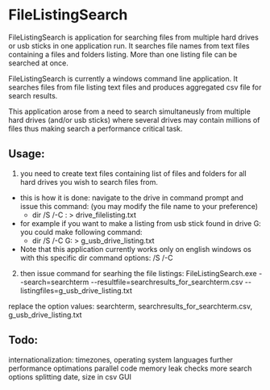 FileListingSearch
======

FileListingSearch is application for searching files from multiple hard drives or usb sticks in one application run. It searches file names from text files containing a files and folders listing. More than one listing file can be searched at once. 

FileListingSearch is currently a windows command line application.
It searches files from file listing text files and produces aggregated csv file for search results.

This application arose from a need to search simultaneusly from multiple hard drives (and/or usb sticks)  where several drives may contain millions of files thus making search a performance critical task.



Usage:
--------
1. you need to create text files containing list of files and folders for all hard drives you wish to search files from.
  * this is how it is done: 
     navigate to the drive in command prompt and issue this command: (you may modify the file name to your preference)
    * dir /S /-C <DRIVE LETTER>: > drive_filelisting.txt
  * for example if you want to make a listing from usb stick found in drive G: you could make following command:
    * dir /S /-C G: > g_usb_drive_listing.txt
  * Note that this application currently works only on english windows os with this specific dir command  options:  /S /-C

2. then issue command for searhing the file listings:
FileListingSearch.exe --search=searchterm --resultfile=searchresults_for_searchterm.csv --listingfiles=g_usb_drive_listing.txt

replace the option values: searchterm, searchresults_for_searchterm.csv, g_usb_drive_listing.txt




Todo:
--------
internationalization: timezones, operating system languages
further performance optimations
parallel code
memory leak checks
more search options
splitting date, size in csv
GUI

